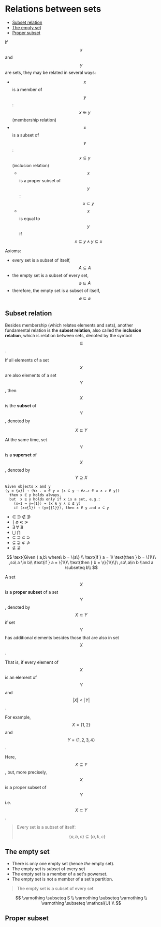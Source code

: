 # Relations between sets

<!-- TOC -->

- [Subset relation](#subset-relation)
- [The empty set](#the-empty-set)
- [Proper subset](#proper-subset)

<!-- /TOC -->


If $$x$$ and $$y$$ are sets, they may be related in several ways:
- $$x$$ is a member of $$y$$: $$x\in y$$ (membership relation)
- $$x$$ is a subset of $$y$$: $$x\subseteq y$$ (inclusion relation)
  - $$x$$ is a proper subset of $$y$$: $$x\subset y$$
  - $$x$$ is equal to $$y$$ if $$x\subseteq y \land y\subseteq x$$

Axioms:
- every set is a subset of itself, $$A\subseteq A$$
- the empty set is a subset of every set, $$\varnothing \subseteq A$$
- therefore, the empty set is a subset of itself, $$\varnothing \subseteq \varnothing$$


## Subset relation

Besides membership (which relates elements and sets), another fundamental relation is the **subset relation**, also called the **inclusion relation**, which is relation between sets, denoted by the symbol $$\subseteq$$.

If all elements of a set $$X$$ are also elements of a set $$Y$$, then $$X$$ is the **subset** of $$Y$$, denoted by 

$$X \subseteq Y$$

At the same time, set $$Y$$ is a **superset** of $$X$$, denoted by $$Y \supseteq X$$


```text
Given objects x and y
(y = {x}) → (∀x . x ∈ y ∧ [x ⊆ y → ∀z.z ∈ x ∧ z ∈ y])
  then x ∈ y holds always,
  but  x ⊆ y holds only if x is a set, e.g.:
    (x=1 → y={1}) → (x ∈ y ∧ x ⊈ y)
    if (x={1}) → (y={{1}}), then x ∈ y and x ⊆ y
```

- ∈ ∋ ∉ ∌
- ∣ ∅ ⋜ ⋝
- ∃ ∀ ∄
- ⋃ ⋂
- ⊆ ⊇ ⊂ ⊃ 
- ⊊ ⊋ ⊄ ⊅
- ⊈ ⊉


$$
\text{Given } a,b\ where\ b = \{a\} \\
\text{if } a = 1\ \text{then } b = \{1\}\ ,so\ a \in b\\
\text{if } a = \{1\}\ \text{then } b = \{\{1\}\}\ ,so\ a\in b \land a \subseteq b\\
$$




A set $$X$$ is a __proper subset__ of a set $$Y$$, denoted by $$X\subset Y$$ if set $$Y$$ has additional elements besides those that are also in set $$X$$.

That is, if every element of $$X$$ is an element of $$Y$$ and $$|X| < |Y|$$.

For example, $$X=\{1,2\}$$ and $$Y=\{1,2,3,4\}$$.

Here, $$X\subseteq Y$$, but, more precisely, $$X$$ is a proper subset of $$Y$$ i.e. $$X\subset Y$$.

> Every set is a subset of itself:
>      
> $$\{a,b,c\} \subseteq \{a,b,c\}$$




## The empty set

* There is only one empty set (hence *the* empty set).
* The empty set is subset of every set
* The empty set is a member of a set's powerset.
* The empty set is not a member of a set's partition.


> The empty set is a subset of every set

$$
\varnothing \subseteq S           \\ 
\varnothing \subseteq \varnothing \\ 
\varnothing \subseteq \mathcal{U} \\
$$



## Proper subset
